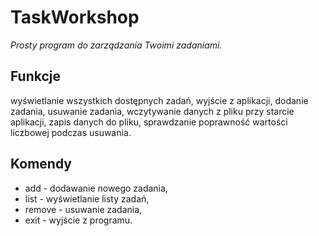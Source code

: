 # TaskWorkshop
*Prosty program do zarządzania Twoimi zadaniami.*

## Funkcje
wyświetlanie wszystkich dostępnych zadań,
wyjście z aplikacji,
dodanie zadania,
usuwanie zadania,
wczytywanie danych z pliku przy starcie aplikacji,
zapis danych do pliku,
sprawdzanie poprawność wartości liczbowej podczas usuwania.

## Komendy
- add - dodawanie nowego zadania,
- list - wyświetlanie listy zadań,
- remove - usuwanie zadania,
- exit - wyjście z programu.
